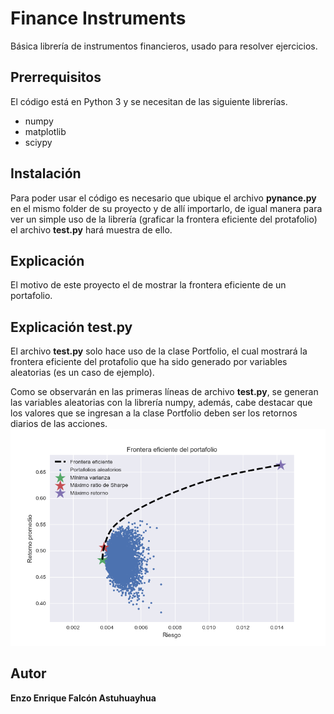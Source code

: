 # Finance Instruments
Básica librería de instrumentos financieros, usado para resolver ejercicios.

## Prerrequisitos
El código está en Python 3 y se necesitan de las siguiente librerías.

- numpy
- matplotlib
- sciypy

## Instalación
Para poder usar el código es necesario que ubique el archivo **pynance.py** en el mismo folder de su proyecto y de allí importarlo, de igual manera para ver un simple uso de la librería (graficar la frontera eficiente del protafolio) el archivo **test.py** hará muestra de ello.

## Explicación
El motivo de este proyecto el de mostrar la frontera eficiente de un portafolio.

## Explicación test.py
El archivo **test.py** solo hace uso de la clase Portfolio, el cual mostrará la frontera eficiente del protafolio que ha sido generado por variables aleatorias (es un caso de ejemplo).

Como se observarán en las primeras líneas de archivo **test.py**, se generan las variables aleatorias con la librería numpy, además, cabe destacar que los valores que se ingresan a la clase Portfolio deben ser los retornos diarios de las acciones.
![frontera eficiente](./images/efficient_frontier.png)

## Autor
**Enzo Enrique Falcón Astuhuayhua**
